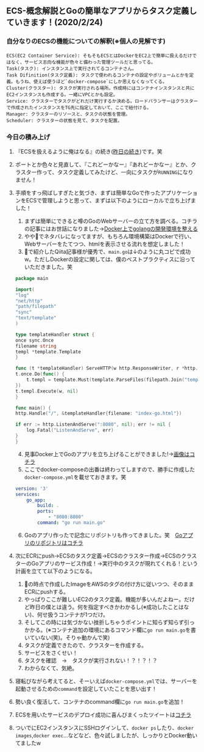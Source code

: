 ## ECS-概念解説とGoの簡単なアプリからタスク定義していきます！(2020/2/24)

### 自分なりのECSの機能についての解釈(※個人の見解です)
    ECS(EC2 Container Service): そもそもECSとはDockerをEC2上で簡単に扱えるだけではなく、サービス志向な機能が色々と備わった管理ツールだと思ってる。
    Task(タスク): インスタンス上で実行されてるコンテナさん。
    Task Difinition(タスク定義): タスクで使われるコンテナの設定やボリュームとかを定義。もうね、使えば使うほど`docker-compose`にしか思えなくなってくる。
    Cluster(クラスター): タスクが実行される場所。作成時にはコンテナインスタンスと共にEC2インスタンスも作成する。一緒にVPCとかも設定。
    Service: クラスターでタスクがどれだけ実行するか決める。ロードバランサーはクラスターで作成されたインスタンスをTG先に指定しておいて、ここで紐付ける。
    Manager: クラスターのリソースと、タスクの状態を管理。
    Scheduler: クラスターの状態を見て、タスクを配置。

### 今日の積み上げ
1. 『ECSを扱えるように俺はなる』の続き([昨日の続き](https://github.com/Hirochon/til/blob/master/aws/ECS-概念を理解してこーぜ編.md))です。笑
2. ポートとか色々と見直して、『これどーかなー』『あれどーかなー』とか、クラスター作って、タスク定義してみたけど、一向にタスクが`RUNNING`になりません！
3. 手順をすっ飛ばしすぎたと気づき、まずは簡単なGoで作ったアプリケーションをECSで管理しようと思って、まずは以下のようにローカルで立ち上げました！
    1. まずは簡単にできると噂のGoのWebサーバーの立て方を調べる。コチラの記事にはお世話になりました→[Docker上でgolangの開発環境を整える](https://qiita.com/yasuno0327/items/be7fb992054f40b491cc)
    2. やや🔺でネタバレになってますが、もちろん環境構築はDockerで行い、Webサーバーをたてつつ、htmlを表示させる流れを想定しました！
    3. 🔺で紹介したQiita記事様が優秀で、`main.go`は↓のように丸コピで成功w。ただしDockerの設定に関しては、僕のベストプラクティスに沿っていただきました。笑

    ```golang:main.go
    package main

    import(
    "log"
    "net/http"
    "path/filepath"
    "sync"
    "text/template"
    )

    type templateHandler struct {
    once sync.Once
    filename string
    templ *template.Template
    }

    func (t *templateHandler) ServeHTTP(w http.ResponseWriter, r *http.Request) {
    t.once.Do(func() {
        t.templ = template.Must(template.ParseFiles(filepath.Join("templates", t.filename)))
    })
    t.templ.Execute(w, nil)
    }

    func main() {
    http.Handle("/", &templateHandler{filename: "index-go.html"})

    if err := http.ListenAndServe(":8080", nil); err != nil {
        log.Fatal("ListenAndServe", err)
    }
    }
    ```

    4. 見事Docker上でGoのアプリを立ち上げることができました!→[画像はコチラ](https://twitter.com/heacet43/status/1231830408582447105)
    5. ここでdocker-composeの出番は終わってしますので、勝手に作成した`docker-compose.yml`を載せておきます。笑

    ```yaml:docker-compose.yml
    version: '3'
    services:
        go_app:
            build: .
            ports:
                - "8080:8080"
            command: "go run main.go"
    ```
    
    6. Goのアプリ作ったで記念にリポジトリも作ってきました。笑　[Goアプリのリポジトリはコチラ](https://github.com/Hirochon/go-sample)

4. 次にECRにpush→ECSのタスク定義→ECSのクラスター作成→ECSのクラスターのGoアプリのサービス作成！→実行中のタスクが現れてくれる！という計画を立てて以下のようになる。
    1. 🔺の時点で作成したImageをAWSのタグの付け方に従いつつ、そのままECRにpushする。
    2. やっぱりここが難しいEC2のタスク定義。機能が多いんだよねー。だけど昨日の僕とは違う。何を指定すべきかわかるし(※成功したことはない)、何せ扱うコンテナが1つだけ。
    3. そしてこの時には気づかない挫折しちゃうポイントに知らず知らず引っかかる。(※コンテナ追加の環境にあるコマンド欄に`go run main.go`を書いていない(笑)。そりゃ動かんで笑)
    4. タスクが定義できたので、クラスターを作成する。
    5. サービスをさくせい！
    6. タスクを確認　→　タスクが実行されない！？！？！？
    7. わからなくて、気絶。
5. 寝転びながら考えてると、そーいえば`docker-compose.yml`では、サーバーを起動させるための`command`を設定していたことを思い出す！
6. 勢い良く復活して、コンテナのcommand欄に`go run main.go`を追加！
7. ECSを用いたサービスのデプロイ成功に喜んびまくったツイートは[コチラ](https://twitter.com/heacet43/status/1231881020577738752?s=20)
8. ついでにEC2インスタンスにSSHログインして、`docker ps`したり、`docker images`,`docker exec`...などなど、色々試しましたが、しっかりとDocker動いてましたw

